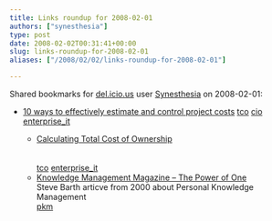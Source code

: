 ```yaml
---
title: Links roundup for 2008-02-01
authors: ["synesthesia"]
type: post
date: 2008-02-02T00:31:41+00:00
slug: links-roundup-for-2008-02-01 
aliases: ["/2008/02/02/links-roundup-for-2008-02-01"]

---
```

Shared bookmarks for [del.icio.us][1] user [Synesthesia][2] on 2008-02-01:

  * [10 ways to effectively estimate and control project costs][3] 
    [tco][4] [cio][5] [enterprise_it][6] </li> 
    
      * [Calculating Total Cost of Ownership][7]  
        <br>   
        [tco][4] [enterprise_it][6] 
      * [Knowledge Management Magazine &#8211; The Power of One][8]  
        Steve Barth articve from 2000 about Personal Knowledge Management   
        [pkm][9] </ul>

 [1]: https://del.icio.us/
 [2]: https://del.icio.us/synesthesia
 [3]: https://articles.techrepublic.com.com/5100-10878-6078705.html
 [4]: https://del.icio.us/synesthesia/tco
 [5]: https://del.icio.us/synesthesia/cio
 [6]: https://del.icio.us/synesthesia/enterprise_it
 [7]: https://www.e-gov.gr/local/ism-egov/resources-ism/Calculating%20Total%20Cost%20of%20Ownership.pdf
 [8]: https://www.quantum3.co.za/KMM%20Article%20Dec2000.htm
 [9]: https://del.icio.us/synesthesia/pkm